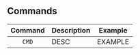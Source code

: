 ## Commands
| Command | Description | Example |
|:-------:|-------------|---------|
| `CMD` | DESC | EXAMPLE |
